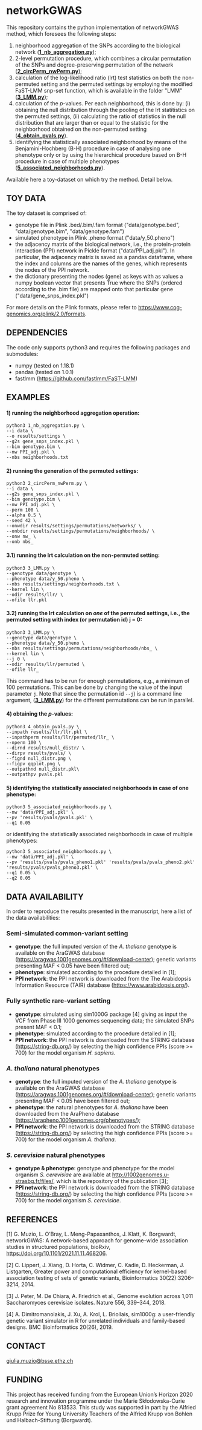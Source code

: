 # networkGWAS

This repository contains the python implementation of networkGWAS method, which foresees the following steps:
1) neighborhood aggregation of the SNPs according to the biological network ([**1_nb_aggregation.py**](1_nb_aggregation.py));
2) 2-level permutation procedure, which combines a circular permutation of the SNPs and degree-preserving permutation of the network ([**2_circPerm_nwPerm.py**](2_circPerm_nwPerm.py));
3) calculation of the log-likelihood ratio (lrt) test statistics on both the non-permuted setting and the permuted settings by employing the modified FaST-LMM snp-set function, which is available in the folder "LMM" ([**3_LMM.py**](3_LMM.py));
4) calculation of the _p_-values. Per each neighborhood, this is done by: (i) obtaining the null distribution through the pooling of the lrt statitistics on the permuted settings, (ii) calculating the ratio of statistics in the null distribution that are larger than or equal to the statistic for the neighborhood obtained on the non-permuted setting ([**4_obtain_pvals.py**](4_obtain_pvals.py)).
5) identifying the statistically associated neighborhood by means of the Benjamini-Hochberg (B-H) procedure in case of analysing one phenotype only or by using the hierarchical procedure based on B-H procedure in case of multiple phenotypes ([**5_associated_neighborhoods.py**](5_associated_neighborhoods.py)).

Available here a toy-dataset on which try the method. Detail below.

## TOY DATA
The toy dataset is comprised of:
- genotype file in Plink .bed/.bim/.fam format ("data/genotype.bed", "data/genotype.bim", "data/genotype.fam")
- simulated phenotype in Plink .pheno format ("data/y_50.pheno")
- the adjacency matrix of the biological network, i.e., the protein-protein interaction (PPI) network in Pickle format ("data/PPI_adj.pkl"). In particular, the adjacency matrix is saved as a pandas dataframe, where the index and columns are the names of the genes, which represents the nodes of the PPI network.
- the dictionary presenting the nodes (gene) as keys with as values a numpy boolean vector that presents True where the SNPs (ordered according to the .bim file) are mapped onto that particular gene ("data/gene_snps_index.pkl")

For more details on the Plink formats, please refer to https://www.cog-genomics.org/plink/2.0/formats.

## DEPENDENCIES
The code only supports python3 and requires the following packages and submodules:
+ numpy (tested on 1.18.1)
+ pandas (tested on 1.0.1)
+ fastlmm (https://github.com/fastlmm/FaST-LMM)

## EXAMPLES
#### 1) running the neighborhood aggregation operation:
```
python3 1_nb_aggregation.py \
--i data \
--o results/settings \
--g2s gene_snps_index.pkl \
--bim genotype.bim \
--nw PPI_adj.pkl \
--nbs neighborhoods.txt
```
#### 2) running the generation of the permuted settings:
```
python3 2_circPerm_nwPerm.py \
--i data \
--g2s gene_snps_index.pkl \
--bim genotype.bim \
--nw PPI_adj.pkl \
--perm 100 \
--alpha 0.5 \
--seed 42 \
--onwdir results/settings/permutations/networks/ \
--onbdir results/settings/permutations/neighborhoods/ \
--onw nw_ \
--onb nbs_
```
#### 3.1) running the lrt calculation on the non-permuted setting:
```
python3 3_LMM.py \
--genotype data/genotype \
--phenotype data/y_50.pheno \
--nbs results/settings/neighborhoods.txt \
--kernel lin \
--odir results/llr/ \
--ofile llr.pkl
```
#### 3.2) running the lrt calculation on _one_ of the permuted settings, i.e., the permuted setting with index (or permutation id) j = 0:
```
python3 3_LMM.py \
--genotype data/genotype \
--phenotype data/y_50.pheno \
--nbs results/settings/permutations/neighborhoods/nbs_ \
--kernel lin \
--j 0 \
--odir results/llr/permuted \
--ofile llr_
```
This command has to be run for enough permutations, e.g., a minimum of 100 permutations. This can be done by changing the value of the input parameter ```j```. Note that since the permutation id ```--j```) is a command line argument, ([**3_LMM.py**](3_LMM.py)) for the different permutations can be run in parallel. 

#### 4) obtaining the _p_-values:
```
python3 4_obtain_pvals.py \
--inpath results/llr/llr.pkl \
--inpathperm results/llr/permuted/llr_ \
--nperm 100 \
--dirnd results/null_distr/ \
--dirpv results/pvals/ \
--fignd null_distr.png \ 
--figpv qqplot.png \
--outpathnd null_distr.pkl\
--outpathpv pvals.pkl
```
#### 5) identifying the statistically associated neighborhoods in case of one phenotype:
```
python3 5_associated_neighborhoods.py \
--nw 'data/PPI_adj.pkl' \
--pv 'results/pvals/pvals.pkl' \
--q1 0.05 
```
or  identifying the statistically associated neighborhoods in case of multiple phenotypes:
```
python3 5_associated_neighborhoods.py \
--nw 'data/PPI_adj.pkl' \
--pv 'results/pvals/pvals_pheno1.pkl' 'results/pvals/pvals_pheno2.pkl' 'results/pvals/pvals_pheno3.pkl' \
--q1 0.05 \
--q2 0.05
```


## DATA AVAILABILITY
In order to reproduce the results presented in the manuscript, here a list of the data availabilities:

### Semi-simulated common-variant setting
- **genotype**: the full imputed version of the _A. thaliana_ genotype is available on the AraGWAS database (https://aragwas.1001genomes.org/#/download-center); genetic variants presenting MAF < 0.05 have been filtered out;
- **phenotype**: simulated according to the procedure detailed in [1];
- **PPI network**: the PPI network is downloaded from the The Arabidopsis Information Resource (TAIR) database (https://www.arabidopsis.org/).

### Fully synthetic rare-variant setting
- **genotype**: simulated using sim1000G package [4] giving as input the VCF from Phase III 1000 genomes sequencing data; the simulated SNPs present MAF < 0.1;
- **phenotype**: simulated according to the procedure detailed in [1];
- **PPI network**: the PPI network is downloaded from the STRING database (https://string-db.org/) by selecting the high confidence PPIs (score >= 700) for the model organism _H. sapiens_.

### _A. thaliana_ natural phenotypes
- **genotype**: the full imputed version of the _A. thaliana_ genotype is available on the AraGWAS database (https://aragwas.1001genomes.org/#/download-center); genetic variants presenting MAF < 0.05 have been filtered out;
- **phenotype**: the natural phenotypes for _A. thaliana_ have been downloaded from the AraPheno database (https://arapheno.1001genomes.org/phenotypes/);
- **PPI network**: the PPI network is downloaded from the STRING database (https://string-db.org/) by selecting the high confidence PPIs (score >= 700) for the model organism _A. thaliana_.

### _S. cerevisiae_ natural phenotypes
- **genotype & phenotype**: genotype and phenotype for the model organism _S. cerevisiae_ are available at http://1002genomes.u-strasbg.fr/files/, which is the repository of the publication [3]; 
- **PPI network**: the PPI network is downloaded from the STRING database (https://string-db.org/) by selecting the high confidence PPIs (score >= 700) for the model organism _S. cerevisiae_.

## REFERENCES

[1] G. Muzio, L. O’Bray, L. Meng-Papaxanthos, J. Klatt, K. Borgwardt, networkGWAS: A network-based approach for genome-wide association studies in structured populations, bioRxiv, https://doi.org/10.1101/2021.11.11.468206.

[2] C. Lippert, J. Xiang, D. Horta, C. Widmer, C. Kadie, D. Heckerman, J. Listgarten, Greater power and computational efficiency for kernel-based association testing of sets of genetic variants, Bioinformatics 30(22):3206–3214, 2014.

[3] J. Peter, M. De Chiara, A. Friedrich et al., Genome evolution across 1,011 Saccharomyces cerevisiae isolates. Nature 556, 339–344, 2018.

[4] A. Dimitromanolakis, J. Xu, A. Krol, L. Briollais, sim1000g: a user-friendly genetic variant simulator in R for unrelated individuals and family-based designs. BMC Bioinformatics 20(26), 2019.

## CONTACT
giulia.muzio@bsse.ethz.ch

## FUNDING
This project has received funding from the European Union’s Horizon 2020 research and innovation programme under the Marie Skłodowska-Curie grant agreement No 813533. This study was supported in part by the Alfried Krupp Prize for Young University Teachers of the Alfried Krupp von Bohlen und Halbach-Stiftung (Borgwardt).
